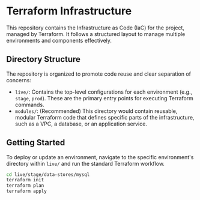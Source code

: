 # Terraform Infrastructure

This repository contains the Infrastructure as Code (IaC) for the project, managed by Terraform. It follows a structured layout to manage multiple environments and components effectively.

## Directory Structure

The repository is organized to promote code reuse and clear separation of concerns:

-   `live/`: Contains the top-level configurations for each environment (e.g., `stage`, `prod`). These are the primary entry points for executing Terraform commands.
-   `modules/`: (Recommended) This directory would contain reusable, modular Terraform code that defines specific parts of the infrastructure, such as a VPC, a database, or an application service.

## Getting Started

To deploy or update an environment, navigate to the specific environment's directory within `live/` and run the standard Terraform workflow.

```sh
cd live/stage/data-stores/mysql
terraform init
terraform plan
terraform apply
```